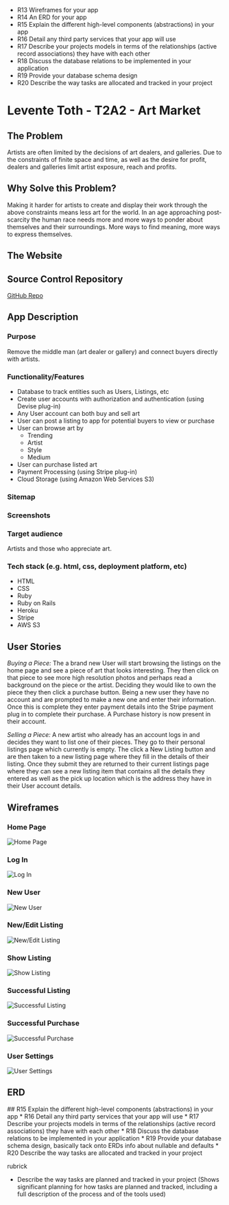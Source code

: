 
<TODO contents page>

* R13	Wireframes for your app
* R14	An ERD for your app
* R15	Explain the different high-level components (abstractions) in your app
* R16	Detail any third party services that your app will use
* R17	Describe your projects models in terms of the relationships (active record associations) they have with each other
* R18	Discuss the database relations to be implemented in your application
* R19	Provide your database schema design
* R20	Describe the way tasks are allocated and tracked in your project

# Levente Toth - T2A2 - Art Market

## The Problem

Artists are often limited by the decisions of art dealers, and galleries. Due to the constraints of finite space and time, as well as the desire for profit, dealers and galleries limit artist exposure, reach and profits.

## Why Solve this Problem?

Making it harder for artists to create and display their work through the above constraints means less art for the world. In an age approaching post-scarcity the human race needs more and more ways to ponder about themselves and their surroundings. More ways to find meaning, more ways to express themselves.

## The Website

<TODO deployed website link goes here>

## Source Control Repository

[GitHub Repo](https://github.com/LevPewPew/art-market)

## App Description

### Purpose

Remove the middle man (art dealer or gallery) and connect buyers directly with artists.

### Functionality/Features
- Database to track entities such as Users, Listings, etc
- Create user accounts with authorization and authentication (using Devise plug-in)
- Any User account can both buy and sell art
- User can post a listing to app for potential buyers to view or purchase
- User can browse art by
  - Trending
  - Artist
  - Style
  - Medium
- User can purchase listed art
- Payment Processing (using Stripe plug-in)
- Cloud Storage (using Amazon Web Services S3)
<TODO add more as theyre completed from beast mode or whatever>

### Sitemap

<TODO do once wireframes are made>

### Screenshots

<TODO add screens when app is completed>

### Target audience

Artists and those who appreciate art.

### Tech stack (e.g. html, css, deployment platform, etc)

- HTML
- CSS
- Ruby
- Ruby on Rails
- Heroku
- Stripe
- AWS S3

## User Stories

*Buying a Piece:*
The a brand new User will start browsing the listings on the home page and see a piece of art that looks interesting. They then click on that piece to see more high resolution photos and perhaps read a background on the piece or the artist. Deciding they would like to own the piece they then click a purchase button. Being a new user they have no account and are prompted to make a new one and enter their information. Once this is complete they enter payment details into the Stripe payment plug in to complete their purchase. A Purchase history is now present in their account.

*Selling a Piece:*
A new artist who already has an account logs in and decides they want to list one of their pieces. They go to their personal listings page which currently is empty. The click a New Listing button and are then taken to a new listing page where they fill in the details of their listing. Once they submit they are returned to their current listings page where they can see a new listing item that contains all the details they entered as well as the pick up location which is the address they have in their User account details.

## Wireframes

### Home Page

![Home Page](./docs/T2A2-wireframe-homepage.png)

### Log In

![Log In](./docs/T2A2-wireframe-login.png)

### New User

![New User](./docs/T2A2-wireframe-newuser.png)

### New/Edit Listing

![New/Edit Listing](./docs/T2A2-wireframe-neweditlisting.png)

### Show Listing

![Show Listing](./docs/T2A2-wireframe-showlisting.png)

### Successful Listing

![Successful Listing](./docs/T2A2-wireframe-successfullisting.png)

### Successful Purchase

![Successful Purchase](./docs/T2A2-wireframe-successfulpurchase.png)

### User Settings

![User Settings](./docs/T2A2-wireframe-usersettings.png)

## ERD

<TODO place here when app is finished as my first draft may end up changing>

<TODO all this stuff once app is complete>
## R15	Explain the different high-level components (abstractions) in your app
* R16	Detail any third party services that your app will use
* R17	Describe your projects models in terms of the relationships (active record associations) they have with each other
* R18	Discuss the database relations to be implemented in your application
* R19	Provide your database schema design, basically tack onto ERDs info about nullable and defaults
* R20	Describe the way tasks are allocated and tracked in your project

rubrick
* Describe the way tasks are planned and tracked in your project (Shows significant planning for how tasks are planned and tracked, including a full description of the process and of the tools used)